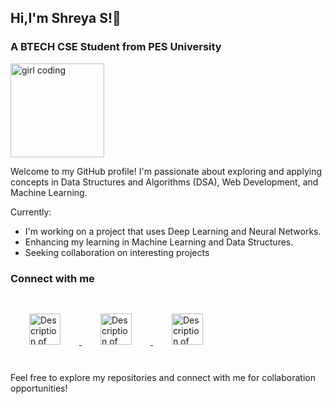 ## Hi,I'm Shreya S!👋
### A BTECH CSE Student from PES University  ###
<img src="https://cdn.dribbble.com/users/3234572/screenshots/17188530/media/891a696e331c7224570476a47f929d6e.gif" alt="girl coding" height=150 >
</img>



Welcome to my GitHub profile! 
I'm passionate about exploring and applying concepts in Data Structures and Algorithms (DSA), Web Development, and Machine Learning. 


Currently:
* I'm working on a project that uses Deep Learning and Neural Networks.
* Enhancing my learning in Machine Learning and Data Structures.
* Seeking collaboration on interesting projects

### Connect with me ###
<a href="https://www.linkedin.com/in/shreya-s-896a58251/">  <img src="https://upload.wikimedia.org/wikipedia/commons/thumb/8/81/LinkedIn_icon.svg/1200px-LinkedIn_icon.svg.png" alt="Description of your image" 
 height=50 style="margin: 30px">
</a>
  <a href=" mailto:tss.shreya@gmail.com">  <img src="https://cdn-icons-png.flaticon.com/512/281/281769.png" alt="Description of your image" height=50 style="margin: 30px">
  </a>
  <a href="https://www.instagram.com/shreya_s_26_"><img src="https://upload.wikimedia.org/wikipedia/commons/thumb/a/a5/Instagram_icon.png/2048px-Instagram_icon.png" alt="Description of your image" height=50 
 style="margin: 30px">
  </a>
 



Feel free to explore my repositories and connect with me for collaboration opportunities!



  

<!--
**shreya-tss/shreya-tss** is a ✨ _special_ ✨ repository because its `README.md` (this file) appears on your GitHub profile.

Here are some ideas to get you started:

- 🔭 I’m currently working on ...
- 🌱 I’m currently learning ...
- 👯 I’m looking to collaborate on ...
- 🤔 I’m looking for help with ...
- 💬 Ask me about ...
- 📫 How to reach me: ...
- 😄 Pronouns: ...
- ⚡ Fun fact: ...
-->
